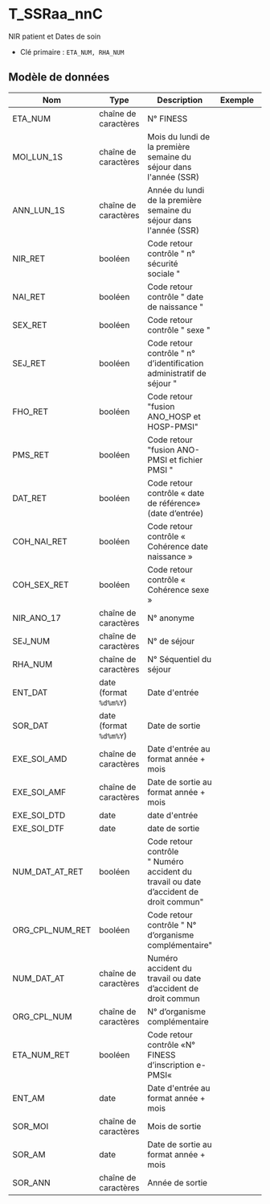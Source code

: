 # T_SSRaa_nnC

NIR patient et Dates de soin

- Clé primaire : `ETA_NUM, RHA_NUM`

## Modèle de données

|Nom|Type|Description|Exemple|Propriétés|
|-|-|-|-|-|
|ETA_NUM|chaîne de caractères|N° FINESS|||
|MOI_LUN_1S|chaîne de caractères|Mois du lundi de la première semaine du séjour dans l'année (SSR)|||
|ANN_LUN_1S|chaîne de caractères|Année du lundi de la première semaine du séjour dans l'année (SSR)|||
|NIR_RET|booléen|Code retour contrôle " n° sécurité sociale "|||
|NAI_RET|booléen|Code retour contrôle " date de naissance "|||
|SEX_RET|booléen|Code retour contrôle " sexe "|||
|SEJ_RET|booléen|Code retour contrôle " n° d’identification administratif de séjour "|||
|FHO_RET|booléen|Code retour "fusion ANO_HOSP et HOSP-PMSI"|||
|PMS_RET|booléen|Code retour "fusion ANO-PMSI et fichier PMSI "|||
|DAT_RET|booléen|Code retour contrôle « date de référence» (date d’entrée)|||
|COH_NAI_RET|booléen|Code retour contrôle « Cohérence date naissance »|||
|COH_SEX_RET|booléen|Code retour contrôle « Cohérence sexe »|||
|NIR_ANO_17|chaîne de caractères|N° anonyme|||
|SEJ_NUM|chaîne de caractères|N° de séjour|||
|RHA_NUM|chaîne de caractères|N° Séquentiel du séjour|||
|ENT_DAT|date (format `%d%m%Y`)|Date d'entrée|||
|SOR_DAT|date (format `%d%m%Y`)|Date de sortie|||
|EXE_SOI_AMD|chaîne de caractères|Date d'entrée au format année + mois|||
|EXE_SOI_AMF|chaîne de caractères|Date de sortie au format année + mois|||
|EXE_SOI_DTD|date|date d'entrée|||
|EXE_SOI_DTF|date|date de sortie|||
|NUM_DAT_AT_RET|booléen|Code retour contrôle " Numéro accident du travail ou date d’accident de droit commun"|||
|ORG_CPL_NUM_RET|booléen|Code retour contrôle " N° d’organisme complémentaire"|||
|NUM_DAT_AT|chaîne de caractères|Numéro accident du travail ou date d’accident de droit commun|||
|ORG_CPL_NUM|chaîne de caractères|N° d’organisme complémentaire|||
|ETA_NUM_RET|booléen|Code retour contrôle «N° FINESS d’inscription e-PMSI«|||
|ENT_AM|date|Date d'entrée au format année + mois|||
|SOR_MOI|chaîne de caractères|Mois de sortie|||
|SOR_AM|date|Date de sortie au format année + mois|||
|SOR_ANN|chaîne de caractères|Année de sortie|||
